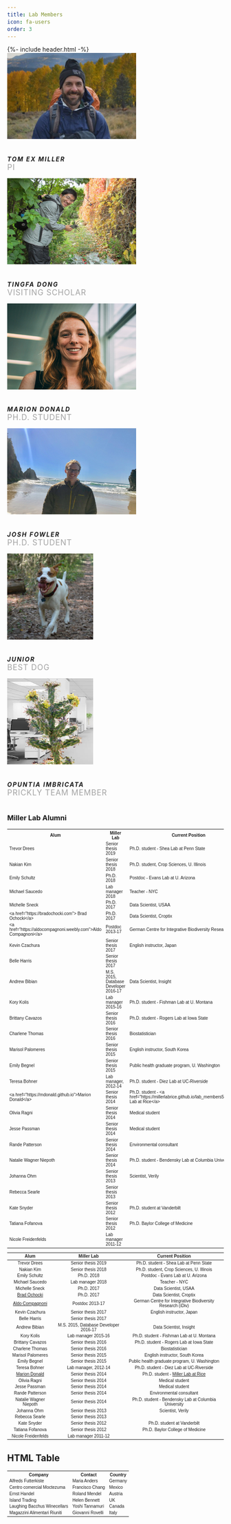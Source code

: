 ```yaml
---
title: Lab Members
icon: fa-users
order: 3
---
```

<head>
  <style>
@import url(https://fonts.googleapis.com/css?family=Source+Sans+Pro:400,200,200italic,300,300italic,400italic,600,600italic,700,700italic,900,900italic);

body {
    font-family: 'Source Sans Pro', sans-serif;
    
    text-rendering: optimizeLegibility;
    -webkit-font-smoothing: antialiased;
    -moz-font-smoothing: antialiased;
}
.heading-title {
    margin-bottom: 100px;
}
.text-center {
    text-align: center;
}
.heading-title h3 {
    margin-bottom: 0;
    letter-spacing: 2px;
    font-weight: normal;
}
.p-top-30 {
    padding-top: 30px;
}
.half-txt {
    width: 60%;
    margin: 0 auto;
    display: inline-block;
    line-height: 25px;
    color: #7e7e7e;
}
.text-uppercase {
    text-transform: uppercase;
}

.team-member, .team-member .team-img {
    position: relative;
}
.team-member {
    overflow: hidden;
}
.team-member, .team-member .team-img {
    position: relative;
}

.team-hover {
    position: absolute;
    top: 0;
    left: 0;
    bottom: 0;
    right: 0;
    margin: 0;
    border: 20px solid rgba(0, 0, 0, 0.1);
    background-color: rgba(255, 255, 255, 0.90);
    opacity: 0;
    -webkit-transition: all 0.3s;
    transition: all 0.3s;
}
.team-member:hover .team-hover .desk {
    top: 35%;
}
.team-member:hover .team-hover, .team-member:hover .team-hover .desk, .team-member:hover .team-hover .s-link {
    opacity: 1;
}
.team-hover .desk {
    position: absolute;
    top: 0%;
    width: 100%;
    opacity: 0;
    -webkit-transform: translateY(-55%);
    -ms-transform: translateY(-55%);
    transform: translateY(-55%);
    -webkit-transition: all 0.3s 0.2s;
    transition: all 0.3s 0.2s;
    padding: 0 20px;
}
.desk, .desk h4, .team-hover .s-link a {
    text-align: center;
    color: #222;
}
.team-member:hover .team-hover .s-link {
    bottom: 10%;
}
.team-member:hover .team-hover, .team-member:hover .team-hover .desk, .team-member:hover .team-hover .s-link {
    opacity: 1;
}
.team-hover .s-link {
    position: absolute;
    bottom: 0;
    width: 100%;
    opacity: 0;
    text-align: center;
    -webkit-transform: translateY(45%);
    -ms-transform: translateY(45%);
    transform: translateY(45%);
    -webkit-transition: all 0.3s 0.2s;
    transition: all 0.3s 0.2s;
    font-size: 15px;
}
.desk, .desk h4, .team-hover .s-link a {
    text-align: center;
    color: #222;
    font-size: 15px;
    line-height: 1;
}
.team-member .s-link a {
    margin: 0 10px;
    color: #333;
    font-size: 18px;
}
.team-title {
    position: static;
    padding: 15px 0;
    display: inline-block;
    letter-spacing: 2px;
    width: 100%;
}
.team-title h5 {
    margin-bottom: 0px;
    display: block;
    text-transform: uppercase;
}
.team-title span {
    font-size: 18px;
    text-transform: uppercase;
    color: #a5a5a5;
    letter-spacing: 1px;
}
</style>
</head>
{%- include header.html -%}
<body>

<div class="container">
                    <div class="row">
                        <div class="col-md-4 col-sm-4">
                            <div class="team-member">
                                <div class="team-img">
                                    <img src="/assets/images/tom_nm_final_crop2.jpg" alt="team member" class="img-responsive"  width="300" height="200">
                                </div>
                                <div class="team-hover">
                                    <div class="desk">
                                        <h4>Hi There !</h4>
                                        <p>I love to introduce myself as a hardcore Web Designer.</p>
                                    </div>
                                    <div class="s-link">
                                        <a href="https://github.com/texmiller"><i class="fab fa-github"></i></a>
                                        <a href="https://scholar.google.com/citations?user=50kDLlkAAAAJ&hl=en"><i class="fab fa-google"></i></a>
                                    </div>
                                </div>
                            </div>
                            <div class="team-title">
                                <h5>Tom EX Miller</h5>
                                <span>PI</span>
                            </div>
                        </div>
                         <div class="col-md-4 col-sm-4">
                            <div class="team-member">
                                <div class="team-img">
                                    <img src="/assets/images/tingfa_dong.jpg" alt="team member" class="img-responsive" width="300" height="200">
                                </div>
                                <div class="team-hover">
                                    <div class="desk">
                                        <h4>Research Interests</h4>
                                        <p>Sex-specific demographic performance and population dynamics in dioecious plant species under biotic and abiotic stress.</p>
                                    </div>
                                     <div class="s-link">
                                        <a href="https://scholar.google.com/citations?user=H7RzIz8AAAAJ&hl=zh-CN"><i class="fab fa-google"></i></a>
                                    </div>
                                </div>
                            </div>
                            <div class="team-title">
                                <h5>Tingfa Dong</h5> 
                                <span>Visiting Scholar</span>
                            </div>
                        </div>
                        <div class="col-md-4 col-sm-4">
                            <div class="team-member">
                                <div class="team-img">
                                    <img src="/assets/images/MDonald.jpg" alt="team member" class="img-responsive" width="300" height="200">
                                </div>
                                <div class="team-hover">
                                    <div class="desk">
                                        <h4>Research Interests</h4>
                                        <p>Drivers of microbial symbiont prevalence and diversity within host populations, communities, and metacommunities.</p>
                                    </div>
                                    <div class="s-link">
                                        <a href="https://github.com/mdonald"><i class="fab fa-github"></i></a>
                                        <a href="https://mdonald.github.io"><i class="fas fa-star"></i></a>
                                        <a href="https://scholar.google.com/citations?hl=en&user=RcXMO0MAAAAJ&view_op=list_works&gmla=AJsN-F6z0ekQnOgA8Gr0RyokKIB2_n9t1Na2wYVZtfD_LfEPKsYAjYvnJj1tKGmXqL48fhnvV5ZIswSt4QgxblzU4p5ScBEoCkJF8ttFHxPAqePLMJiDM0M"><i class="fab fa-google"></i></a>
                                    </div>
                                </div>
                            </div>
                            <div class="team-title">
                                <h5>Marion Donald</h5>
                                <span>Ph.D. Student</span>
                            </div>
                        </div>
                        <div class="col-md-4 col-sm-4">
                            <div class="team-member">
                                <div class="team-img">
                                    <img src="/assets/images/josh_fowler.jpg" alt="team member" class="img-responsive" width="300" height="200">
                                </div>
                                <div class="team-hover">
                                    <div class="desk">
                                        <h4>Research Interests</h4>
                                        <p>Contributions of context-dependent mutualisms to species range limits and how they help hosts cope with environmental variability. Study system: grass and fungal endophytes.</p>
                                    </div>
                                    <div class="s-link">
                                        <a href="https://github.com/joshuacfowler"><i class="fab fa-github"></i></a>
                                        <a href="https://joshuacfowler.github.io"><i class="fas fa-star"></i></a>
                                        <a href="#"><i class="fab fa-google"></i></a>
                                    </div>
                                </div>
                            </div>
                            <div class="team-title">
                                <h5>Josh Fowler</h5>
                                <span>Ph.D. Student</span>
                            </div>
                        </div>
                        <div class="col-md-4 col-sm-4">
                            <div class="team-member">
                                <div class="team-img">
                                    <img src="/assets/images/Jr_cropped.jpg" alt="team member" class="img-responsive" width="200" height="200">
                                </div>
                                <div class="team-hover">
                                    <div class="desk">
                                        <h4>Research Interests</h4>
                                        <p>Squirrels</p>
                                    </div>
                                    <div class="s-link">
                                    </div>
                                </div>
                            </div>
                            <div class="team-title">
                                <h5>Junior</h5>
                                <span>Best dog</span>
                            </div>
                        </div>
                        <div class="col-md-4 col-sm-4">
                            <div class="team-member">
                                <div class="team-img">
                                    <img src="/assets/images/chollaedited.jpg" alt="team member" class="img-responsive" width="200" height="200">
                                </div>
                                <div class="team-hover">
                                    <div class="desk">
                                        <h4>Research Interests</h4>
                                        <p>Growth, reproduction and ant-plant mutualisms</p>
                                    </div>
                                    <div class="s-link">
                                    </div>
                                </div>
                            </div>
                            <div class="team-title">
                                <h5>Opuntia imbricata</h5>
                                <span>Prickly team member</span>
                            </div>
                        </div>
                    </div>
                </div>

</body>




### Miller Lab Alumni
<head>
<style type="text/css">
.tg  {border-collapse:collapse;border-spacing:0;}
.tg td{font-family:Arial, sans-serif;font-size:12px;color:black;padding:10px 5px;border-style:solid;border-width:1px;overflow:hidden;word-break:normal;border-color:black;}
.tg th{font-family:Arial, sans-serif;font-size:12px;font-weight:normal;padding:10px 5px;border-style:solid;border-width:1px;overflow:hidden;word-break:normal;border-color:black;}
.tg .tg-0pky{border-color:inherit;text-align:left;vertical-align:top}
</style>
</head>
<body>
<table>
    <tr>
        <th>Alum</th>
        <th>Miller Lab</th>
        <th>Current Position</th>
        <td></td>
    </tr>
    <tr>
        <td>Trevor Drees</td>
        <td>Senior thesis 2019</td>
        <td>Ph.D. student - Shea Lab at Penn State</td>
        <td></td>
    </tr>
    <tr>
        <td>Nakian Kim</td>
        <td>Senior thesis 2018</td>
        <td>Ph.D. student, Crop Sciences, U. Illinois</td>
        <td></td>
    </tr>
    <tr>
        <td>Emily Schultz</td>
        <td>Ph.D. 2018</td>
        <td>Postdoc - Evans Lab at U. Arizona</td>
        <td></td>
    </tr>
    <tr>
        <td>Michael Saucedo</td>
        <td>Lab manager 2018</td>
        <td>Teacher - NYC</td>
        <td></td>
    </tr>
    <tr>
        <td>Michelle Sneck</td>
        <td>Ph.D. 2017</td>
        <td>Data Scientist, USAA</td>
        <td></td>
    </tr>
    <tr>
        <td>&lt;a href="https://bradochocki.com"&gt; Brad Ochocki&lt;/a&gt;</td>
        <td>Ph.D. 2017</td>
        <td>Data Scientist, Croptix</td>
        <td></td>
    </tr>
    <tr>
        <td>&lt;a href="https://aldocompagnoni.weebly.com"&gt;Aldo Compagnoni&lt;/a&gt;</td>
        <td>Postdoc 2013-17</td>
        <td>German Centre for Integrative Biodiversity Research (iDiv)</td>
        <td></td>
    </tr>
    <tr>
        <td>Kevin Czachura</td>
        <td>Senior thesis 2017</td>
        <td>English instructor, Japan</td>
        <td></td>
    </tr>
    <tr>
        <td>Belle Harris</td>
        <td>Senior thesis 2017</td>
        <td></td>
        <td></td>
    </tr>
    <tr>
        <td>Andrew Bibian</td>
        <td>M.S. 2015, Database Developer 2016-17</td>
        <td>Data Scientist, Insight</td>
        <td></td>
    </tr>
    <tr>
        <td>Kory Kolis</td>
        <td>Lab manager 2015-16</td>
        <td>Ph.D. student - Fishman Lab at U. Montana</td>
        <td></td>
    </tr>
    <tr>
        <td>Brittany Cavazos</td>
        <td>Senior thesis 2016</td>
        <td>Ph.D. student - Rogers Lab at Iowa State</td>
        <td></td>
    </tr>
    <tr>
        <td>Charlene Thomas</td>
        <td>Senior thesis 2016</td>
        <td>Biostatistician</td>
        <td></td>
    </tr>
    <tr>
        <td>Marisol Palomeres</td>
        <td>Senior thesis 2015</td>
        <td>English instructor, South Korea</td>
        <td></td>
    </tr>
    <tr>
        <td>Emily Begnel</td>
        <td>Senior thesis 2015</td>
        <td>Public health graduate program, U. Washington</td>
        <td></td>
    </tr>
    <tr>
        <td>Teresa Bohner</td>
        <td>Lab manager, 2012-14</td>
        <td>Ph.D. student - Diez Lab at UC-Riverside</td>
        <td></td>
    </tr>
    <tr>
        <td>&lt;a href="https://mdonald.github.io"&gt;Marion Donald&lt;/a&gt;</td>
        <td>Senior thesis 2014</td>
        <td>Ph.D. student - &lt;a href="https://millerlabrice.github.io/lab_members5.html"&gt;Miller Lab at Rice&lt;/a&gt;</td>
        <td></td>
    </tr>
    <tr>
        <td>Olivia Ragni</td>
        <td>Senior thesis 2014</td>
        <td>Medical student</td>
        <td></td>
    </tr>
    <tr>
        <td>Jesse Passman</td>
        <td>Senior thesis 2014</td>
        <td>Medical student</td>
        <td></td>
    </tr>
    <tr>
        <td>Rande Patterson</td>
        <td>Senior thesis 2014</td>
        <td>Environmental consultant</td>
        <td></td>
    </tr>
    <tr>
        <td>Natalie Wagner Niepoth</td>
        <td>Senior thesis 2014</td>
        <td>Ph.D. student - Bendensky Lab at Columbia University</td>
        <td></td>
    </tr>
    <tr>
        <td>Johanna Ohm</td>
        <td>Senior thesis 2013</td>
        <td>Scientist, Verily</td>
        <td></td>
    </tr>
    <tr>
        <td>Rebecca Searle</td>
        <td>Senior thesis 2013</td>
        <td></td>
        <td></td>
    </tr>
    <tr>
        <td>Kate Snyder</td>
        <td>Senior thesis 2012</td>
        <td>Ph.D. student at Vanderbilt</td>
        <td></td>
    </tr>
    <tr>
        <td>Tatiana Fofanova</td>
        <td>Senior thesis 2012</td>
        <td>Ph.D. Baylor College of Medicine</td>
        <td></td>
    </tr>
    <tr>
        <td>Nicole Freidenfelds</td>
        <td>Lab manager 2011-12</td>
        <td></td>
        <td></td>
    </tr>
</table>
</body>

| Alum   |      Miller Lab       |  Current Position |
|:----------:|:-------------:|:------:|
| Trevor Drees | Senior thesis 2019 | Ph.D. student - Shea Lab at Penn State |
| Nakian Kim |   Senior thesis 2018   | Ph.D. student, Crop Sciences, U. Illinois |
| Emily Schultz | Ph.D. 2018 | Postdoc - Evans Lab at U. Arizona |
| Michael Saucedo	| Lab manager 2018	| Teacher - NYC| 
| Michelle Sneck	| Ph.D. 2017	| Data Scientist, USAA| 
| <a href="https://bradochocki.com"> Brad Ochocki</a>	| Ph.D. 2017	| Data Scientist, Croptix| 
| <a href="https://aldocompagnoni.weebly.com">Aldo Compagnoni</a>	| Postdoc 2013-17	| German Centre for Integrative Biodiversity Research (iDiv)| 
| Kevin Czachura	| Senior thesis 2017	| English instructor, Japan| 
| Belle Harris | Senior thesis 2017| 	| 
| Andrew Bibian	| M.S. 2015, Database Developer 2016-17|  Data Scientist, Insight| 
| Kory Kolis	| Lab manager 2015-16	| Ph.D. student - Fishman Lab at U. Montana| 
| Brittany Cavazos | Senior thesis 2016	| Ph.D. student - Rogers Lab at Iowa State| 
| Charlene Thomas	| Senior thesis 2016	| Biostatistician| 
| Marisol Palomeres	| Senior thesis 2015	| English instructor, South Korea| 
| Emily Begnel	| Senior thesis 2015	| Public health graduate program, U. Washington| 
| Teresa Bohner	| Lab manager, 2012-14	| Ph.D. student - Diez Lab at UC-Riverside| 
|<a href="https://mdonald.github.io">Marion Donald</a>	| Senior thesis 2014	| Ph.D. student - <a href="https://millerlabrice.github.io/lab_members5.html">Miller Lab at Rice</a>| 
| Olivia Ragni	| Senior thesis 2014	| Medical student| 
| Jesse Passman	| Senior thesis 2014	| Medical student| 
| Rande Patterson	| Senior thesis 2014	| Environmental consultant| 
| Natalie Wagner Niepoth	| Senior thesis 2014	| Ph.D. student - Bendensky Lab at Columbia University| | 
| Johanna Ohm	| Senior thesis 2013	| Scientist, Verily| 
| Rebecca Searle	| Senior thesis 2013	| | 
| Kate Snyder	| Senior thesis 2012 |	Ph.D. student at Vanderbilt| 
| Tatiana Fofanova | Senior thesis 2012 | Ph.D. Baylor College of Medicine | 
| Nicole Freidenfelds	| Lab manager 2011-12	| | 

<head>
<style>
table {
  font-family: arial, sans-serif;
  font-size: 10px;
  border-collapse: collapse;
  width: 100%;
}

td, th {
  border: 1px solid #dddddd;
  text-align: left;
  padding: 8px;
}

tr:nth-child(even) {
  background-color: #dddddd;
}
</style>
</head>
<body>

<h2>HTML Table</h2>

<table>
  <tr>
    <th>Company</th>
    <th>Contact</th>
    <th>Country</th>
  </tr>
  <tr>
    <td>Alfreds Futterkiste</td>
    <td>Maria Anders</td>
    <td>Germany</td>
  </tr>
  <tr>
    <td>Centro comercial Moctezuma</td>
    <td>Francisco Chang</td>
    <td>Mexico</td>
  </tr>
  <tr>
    <td>Ernst Handel</td>
    <td>Roland Mendel</td>
    <td>Austria</td>
  </tr>
  <tr>
    <td>Island Trading</td>
    <td>Helen Bennett</td>
    <td>UK</td>
  </tr>
  <tr>
    <td>Laughing Bacchus Winecellars</td>
    <td>Yoshi Tannamuri</td>
    <td>Canada</td>
  </tr>
  <tr>
    <td>Magazzini Alimentari Riuniti</td>
    <td>Giovanni Rovelli</td>
    <td>Italy</td>
  </tr>
</table>

</body>

